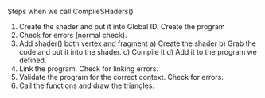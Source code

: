 Steps when we call CompileSHaders()

1. Create the shader and put it into Global ID. Create the program
2. Check for errors (normal check).
3. Add shader()  both vertex and fragment
	a) Create the shader
	b) Grab the code and put it into the shader.
	c) Compile it
	d) Add it to the program we defined.
4. Link the program. Check for linking errors.
5. Validate the program for the correct context. Check for errors.
6. Call the functions and draw the triangles.
